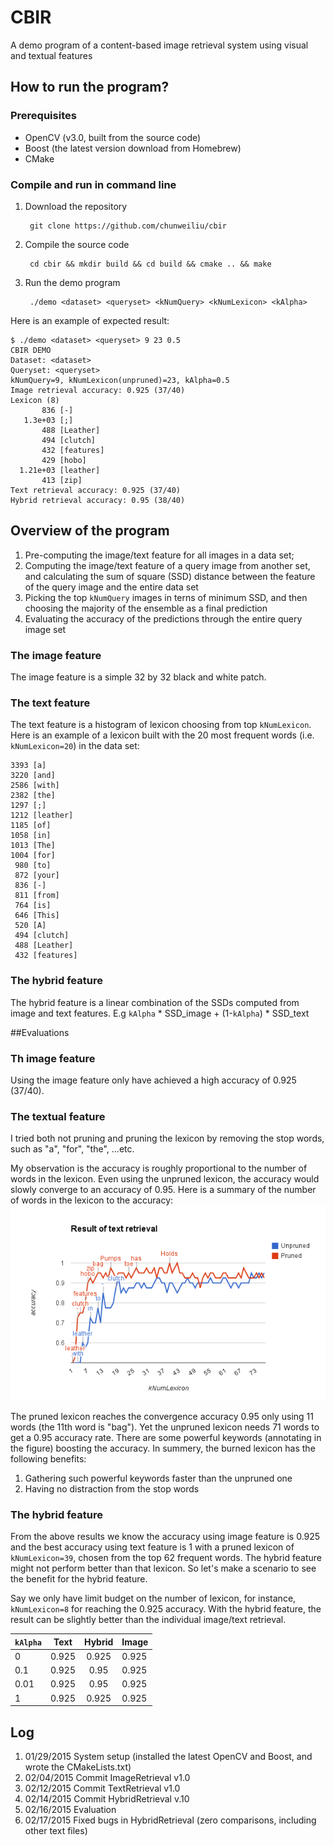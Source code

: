 # CBIR
A demo program of a content-based image retrieval system using visual and textual features

## How to run the program?
### Prerequisites
- OpenCV (v3.0, built from the source code)
- Boost (the latest version download from Homebrew)
- CMake

### Compile and run in command line

1. Download the repository

		git clone https://github.com/chunweiliu/cbir
2. Compile the source code
		
		cd cbir && mkdir build && cd build && cmake .. && make
3. Run the demo program

		./demo <dataset> <queryset> <kNumQuery> <kNumLexicon> <kAlpha>
Here is an example of expected result:

~~~
$ ./demo <dataset> <queryset> 9 23 0.5
CBIR DEMO
Dataset: <dataset>
Queryset: <queryset>
kNumQuery=9, kNumLexicon(unpruned)=23, kAlpha=0.5
Image retrieval accuracy: 0.925 (37/40)
Lexicon (8)
       836 [-]
   1.3e+03 [;]
       488 [Leather]
       494 [clutch]
       432 [features]
       429 [hobo]
  1.21e+03 [leather]
       413 [zip]
Text retrieval accuracy: 0.925 (37/40)
Hybrid retrieval accuracy: 0.95 (38/40)
~~~




## Overview of the program

1. Pre-computing the image/text feature for all images in a data set;
2. Computing the image/text feature of a query image from another set, and calculating the sum of square (SSD) distance between the feature of the query image and the entire data set
3. Picking the top `kNumQuery` images in terns of minimum SSD, and then choosing the majority of the ensemble as a final prediction
4. Evaluating the accuracy of the predictions through the entire query image set

### The image feature
The image feature is a simple 32 by 32 black and white patch.

### The text feature
The text feature is a histogram of lexicon choosing from top `kNumLexicon`. 
Here is an example of a lexicon built with the 20 most frequent words (i.e. `kNumLexicon=20`) in the data set:

~~~
3393 [a]
3220 [and]
2586 [with]
2382 [the]
1297 [;]
1212 [leather]
1185 [of]
1058 [in]
1013 [The]
1004 [for]
 980 [to]
 872 [your]
 836 [-]
 811 [from]
 764 [is]
 646 [This]
 520 [A]
 494 [clutch]
 488 [Leather]
 432 [features]
~~~

### The hybrid feature
The hybrid feature is a linear combination of the SSDs computed from image and text features. E.g `kAlpha` * SSD_image + (1-`kAlpha`) * SSD_text

##Evaluations

### Th image feature
Using the image feature only have achieved a high accuracy of 0.925 (37/40).

### The textual feature
I tried both not pruning and pruning the lexicon by removing the stop words, such as "a", "for", "the", ...etc.

My observation is the accuracy is roughly proportional to  the number of words in the lexicon.
Even using the unpruned lexicon, the accuracy would slowly converge to an accuracy of 0.95.
Here is a summary of the number of words in the lexicon to the accuracy:
![kNumLexicon](images/kNumLexicon.png)

The pruned lexicon reaches the convergence accuracy 0.95 only using 11 words (the 11th word is "bag").
Yet the unpruned lexicon needs 71 words to get a 0.95 accuracy rate.
There are some powerful keywords (annotating in the figure) boosting the accuracy.
In summery, the burned lexicon has the following benefits:
1. Gathering such powerful keywords faster than the unpruned one
2. Having no distraction from the stop words

### The hybrid feature
From the above results we know the accuracy using image feature is 0.925 and the best accuracy using text feature is 1 with a pruned lexicon of `kNumLexicon=39`, chosen from the top 62 frequent words.
The hybrid feature might not perform better than that lexicon.
So let's make a scenario to see the benefit for the hybrid feature.

Say we only have limit budget on the number of lexicon, for instance, `kNumLexicon=8` for reaching the 0.925 accuracy.
With the hybrid feature, the result can be slightly better than the individual image/text retrieval.


| `kAlpha` | Text  | Hybrid | Image |
| -------- |:----: |:------:|:------|
| 0        | 0.925 | 0.925  | 0.925 |
| 0.1      | 0.925 | 0.95   | 0.925 |
| 0.01     | 0.925 | 0.95   | 0.925 |
| 1        | 0.925 | 0.925  | 0.925 |


## Log
1. 01/29/2015 System setup (installed the latest OpenCV and Boost, and wrote the CMakeLists.txt)
2. 02/04/2015 Commit ImageRetrieval v1.0
3. 02/12/2015 Commit TextRetrieval v1.0
5. 02/14/2015 Commit HybridRetrieval v.10
6. 02/16/2015 Evaluation
7. 02/17/2015 Fixed bugs in HybridRetrieval (zero comparisons, including other text files)
